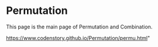 # Permutation
This page is the main page of Permutation and Combination.

https://www.codenstory.github.io/Permutation/permu.html"
